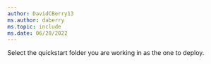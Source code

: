 ```yaml
---
author: DavidCBerry13
ms.author: daberry
ms.topic: include
ms.date: 06/28/2022
---
```


Select the quickstart folder you are working in as the one to deploy.
